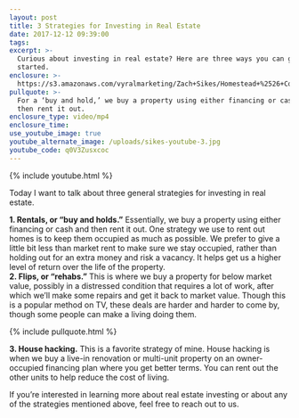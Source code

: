 ```yaml
---
layout: post
title: 3 Strategies for Investing in Real Estate
date: 2017-12-12 09:39:00
tags:
excerpt: >-
  Curious about investing in real estate? Here are three ways you can get
  started.
enclosure: >-
  https://s3.amazonaws.com/vyralmarketing/Zach+Sikes/Homestead+%2526+Co-+3+Strategies+for+Investing+in+Real+Estate.mp4
pullquote: >-
  For a ‘buy and hold,’ we buy a property using either financing or cash and
  then rent it out.
enclosure_type: video/mp4
enclosure_time:
use_youtube_image: true
youtube_alternate_image: /uploads/sikes-youtube-3.jpg
youtube_code: q0V3Zusxcoc
---
```



{% include youtube.html %}

Today I want to talk about three general strategies for investing in real estate.

**1. Rentals, or “buy and holds.”** Essentially, we buy a property using either financing or cash and then rent it out. One strategy we use to rent out homes is to keep them occupied as much as possible. We prefer to give a little bit less than market rent to make sure we stay occupied, rather than holding out for an extra money and risk a vacancy. It helps get us a higher level of return over the life of the property.<br>**2. Flips, or “rehabs.”** This is where we buy a property for below market value, possibly in a distressed condition that requires a lot of work, after which we’ll make some repairs and get it back to market value. Though this is a popular method on TV, these deals are harder and harder to come by, though some people can make a living doing them.

{% include pullquote.html %}

**3. House hacking.** This is a favorite strategy of mine. House hacking is when we buy a live-in renovation or multi-unit property on an owner-occupied financing plan where you get better terms. You can rent out the other units to help reduce the cost of living.

If you’re interested in learning more about real estate investing or about any of the strategies mentioned above, feel free to reach out to us.